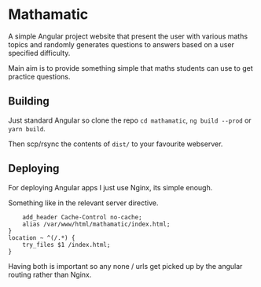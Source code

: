 # Mathamatic

A simple Angular project website that present the user with various maths topics and randomly generates questions to answers based on a user
specified difficulty.

Main aim is to provide something simple that maths students can use to get practice questions.

## Building

Just standard Angular so clone the repo `cd mathamatic`, `ng build --prod` or `yarn build`.

Then scp/rsync the contents of `dist/` to your favourite webserver.

## Deploying

For deploying Angular apps I just use Nginx, its simple enough.

Something like in the relevant server directive.

```location = /index.html {
    add_header Cache-Control no-cache;
    alias /var/www/html/mathamatic/index.html;
}
location ~ ^(/.*) {
    try_files $1 /index.html;
}
```

Having both is important so any none / urls get picked up by the angular routing
rather than Nginx.
